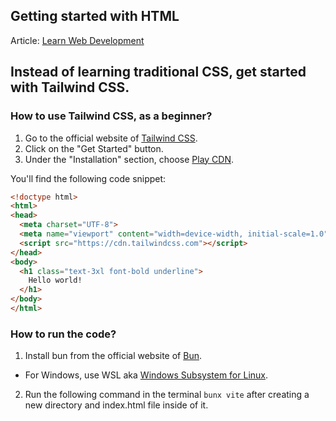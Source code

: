 ## Getting started with HTML

Article: [Learn Web Development](https://nrjdalal.com/blog/web-development)

## Instead of learning traditional CSS, get started with Tailwind CSS.

### How to use Tailwind CSS, as a beginner?

1. Go to the official website of [Tailwind CSS](https://tailwindcss.com).
2. Click on the "Get Started" button.
3. Under the "Installation" section, choose [Play CDN](https://tailwindcss.com/docs/installation/play-cdn).

You'll find the following code snippet:

```html
<!doctype html>
<html>
<head>
  <meta charset="UTF-8">
  <meta name="viewport" content="width=device-width, initial-scale=1.0">
  <script src="https://cdn.tailwindcss.com"></script>
</head>
<body>
  <h1 class="text-3xl font-bold underline">
    Hello world!
  </h1>
</body>
</html>
```

### How to run the code?

1. Install bun from the official website of [Bun](https://bun.sh).
  - For Windows, use WSL aka [Windows Subsystem for Linux](https://learn.microsoft.com/en-us/windows/wsl/install).
2. Run the following command in the terminal `bunx vite` after creating a new directory and index.html file inside of it.
